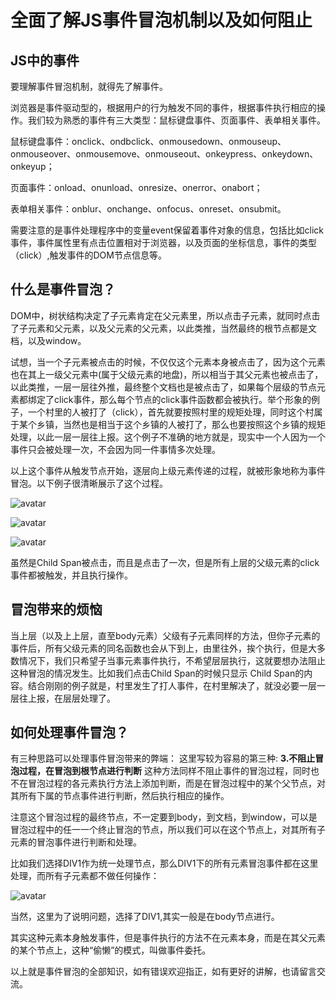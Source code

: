 # 全面了解JS事件冒泡机制以及如何阻止

## JS中的事件

要理解事件冒泡机制，就得先了解事件。

浏览器是事件驱动型的，根据用户的行为触发不同的事件，根据事件执行相应的操作。我们较为熟悉的事件有三大类型：鼠标键盘事件、页面事件、表单相关事件。

鼠标键盘事件：onclick、ondbclick、onmousedown、onmouseup、onmouseover、onmousemove、onmouseout、onkeypress、onkeydown、onkeyup；

页面事件：onload、onunload、onresize、onerror、onabort；

表单相关事件：onblur、onchange、onfocus、onreset、onsubmit。

需要注意的是事件处理程序中的变量event保留着事件对象的信息，包括比如click事件，事件属性里有点击位置相对于浏览器，以及页面的坐标信息，事件的类型（click）,触发事件的DOM节点信息等。

## 什么是事件冒泡？
DOM中，树状结构决定了子元素肯定在父元素里，所以点击子元素，就同时点击了子元素和父元素，以及父元素的父元素，以此类推，当然最终的根节点都是文档，以及window。

试想，当一个子元素被点击的时候，不仅仅这个元素本身被点击了，因为这个元素也在其上一级父元素中(属于父级元素的地盘)，所以相当于其父元素也被点击了，以此类推，一层一层往外推，最终整个文档也是被点击了，如果每个层级的节点元素都绑定了click事件，那么每个节点的click事件函数都会被执行。举个形象的例子，一个村里的人被打了（click），首先就要按照村里的规矩处理，同时这个村属于某个乡镇，当然也是相当于这个乡镇的人被打了，那么也要按照这个乡镇的规矩处理，以此一层一层往上报。这个例子不准确的地方就是，现实中一个人因为一个事件只会被处理一次，不会因为同一件事情多次处理。

以上这个事件从触发节点开始，逐层向上级元素传递的过程，就被形象地称为事件冒泡。以下例子很清晰展示了这个过程。

![avatar](https://pics4.baidu.com/feed/8b13632762d0f70323d8d4dc9a5d24392797c5f0.jpeg?token=b6498bd005dc3f5911cb12d19a260510&s=C8128D1819AFE4CC0ACDF1D20100C0B1)

![avatar](https://pics1.baidu.com/feed/cb8065380cd791237a07d6363c932c86b3b7803d.jpeg?token=94b0d04a351edaa6176ba0c657da82bc&s=EAB683424536258E19A979800000C082)

![avatar](https://pics2.baidu.com/feed/8694a4c27d1ed21b287bbdd13fc9a8c050da3ffb.jpeg?token=3161477e86999ba54cb7255191c42ab4&s=A9E2732347A4855B1E54950A0100E0C1)

虽然是Child Span被点击，而且是点击了一次，但是所有上层的父级元素的click事件都被触发，并且执行操作。

## 冒泡带来的烦恼

当上层（以及上上层，直至body元素）父级有子元素同样的方法，但你子元素的事件后，所有父级元素的同名函数也会从下到上，由里往外，挨个执行，但是大多数情况下，我们只希望子当事元素事件执行，不希望层层执行，这就要想办法阻止这种冒泡的情况发生。比如我们点击Child Span的时候只显示 Child Span的内容。结合刚刚的例子就是，村里发生了打人事件，在村里解决了，就没必要一层一层往上报，在层层处理了。

## 如何处理事件冒泡？

有三种思路可以处理事件冒泡带来的弊端：
这里写较为容易的第三种:
**3.不阻止冒泡过程，在冒泡到根节点进行判断**
这种方法同样不阻止事件的冒泡过程，同时也不在冒泡过程的各元素执行方法上添加判断，而是在冒泡过程中的某个父节点，对其所有下属的节点事件进行判断，然后执行相应的操作。

注意这个冒泡过程的最终节点，不一定要到body，到文档，到window，可以是冒泡过程中的任一一个终止冒泡的节点，所以我们可以在这个节点上，对其所有子元素的冒泡事件进行判断和处理。

比如我们选择DIV1作为统一处理节点，那么DIV1下的所有元素冒泡事件都在这里处理，而所有子元素都不做任何操作：

![avatar](https://pics5.baidu.com/feed/e824b899a9014c087fd51bb198dc770c7af4f467.jpeg?token=1489dadcb5fd62a022828983e55f88da&s=8011CD30111EC5CE08DD34DA0000C0B1)


当然，这里为了说明问题，选择了DIV1,其实一般是在body节点进行。

其实这种元素本身触发事件，但是事件执行的方法不在元素本身，而是在其父元素的某个节点上，这种“偷懒”的模式，叫做事件委托。

以上就是事件冒泡的全部知识，如有错误欢迎指正，如有更好的讲解，也请留言交流。